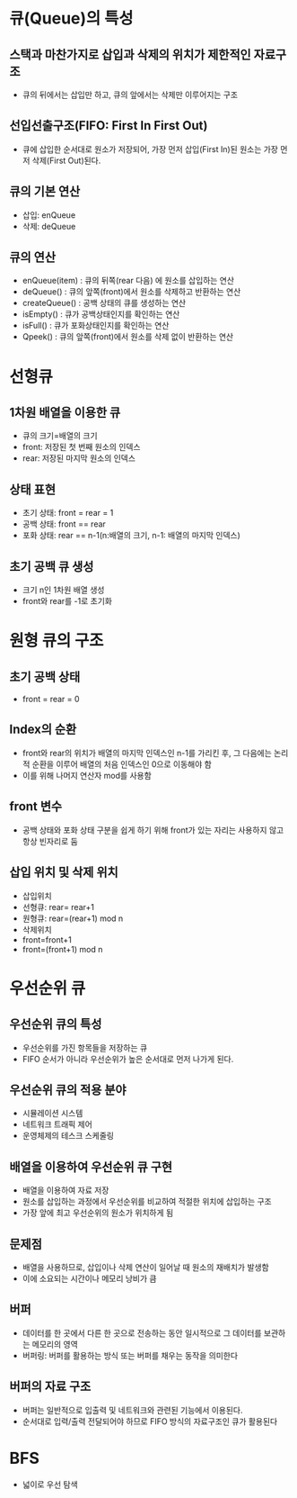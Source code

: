 # 큐(Queue)의 특성
## 스택과 마찬가지로 삽입과 삭제의 위치가 제한적인 자료구조
- 큐의 뒤에서는 삽입만 하고, 큐의 앞에서는 삭제만 이루어지는 구조
## 선입선출구조(FIFO: First In First Out)
- 큐에 삽입한 순서대로 원소가 저장되어, 가장 먼저 삽입(First In)된 원소는 가장 먼저 삭제(First Out)된다.
## 큐의 기본 연산
- 삽입: enQueue
- 삭제: deQueue
## 큐의 연산
- enQueue(item) : 큐의 뒤쪽(rear 다음) 에 원소를 삽입하는 연산
- deQueue() : 큐의 앞쪽(front)에서 원소를 삭제하고 반환하는 연산
- createQueue() : 공백 상태의 큐를 생성하는 연산
- isEmpty() : 큐가 공백상태인지를 확인하는 연산
- isFull() : 큐가 포화상태인지를 확인하는 연산
- Qpeek() : 큐의 앞쪽(front)에서 원소를 삭제 없이 반환하는 연산
# 선형큐
## 1차원 배열을 이용한 큐
- 큐의 크기=배열의 크기
- front: 저장된 첫 번째 원소의 인덱스
- rear: 저장된 마지막 원소의 인덱스
## 상태 표현
- 초기 상태: front = rear = 1
- 공백 상태: front == rear
- 포화 상태: rear == n-1(n:배열의 크기, n-1: 배열의 마지막 인덱스)
## 초기 공백 큐 생성
- 크기 n인 1차원 배열 생성
- front와 rear를 -1로 초기화
# 원형 큐의 구조
## 초기 공백 상태
- front = rear = 0
## Index의 순환
- front와 rear의 위치가 배열의 마지막 인덱스인 n-1를 가리킨 후, 그 다음에는 논리적 순환을 이루어 배열의 처음 인덱스인 0으로 이동해야 함
- 이를 위해 나머지 연산자 mod를 사용함
## front 변수
- 공백 상태와 포화 상태 구분을 쉽게 하기 위해 front가 있는 자리는 사용하지 않고 항상 빈자리로 둠
## 삽입 위치 및 삭제 위치
- 삽입위치 
- 선형큐: rear= rear+1
- 원형큐: rear=(rear+1) mod n
- 삭제위치
- front=front+1
- front=(front+1) mod n
# 우선순위 큐
## 우선순위 큐의 특성
- 우선순위를 가진 항목들을 저장하는 큐
- FIFO 순서가 아니라 우선순위가 높은 순서대로 먼저 나가게 된다.
## 우선순위 큐의 적용 분야
- 시뮬레이션 시스템
- 네트워크 트래픽 제어
- 운영체제의 테스크 스케줄링
## 배열을 이용하여 우선순위 큐 구현
- 배열을 이용하여 자료 저장
- 원소를 삽입하는 과정에서 우선순위를 비교하여 적절한 위치에 삽입하는 구조
- 가장 앞에 최고 우선순위의 원소가 위치하게 됨
## 문제점
- 배열을 사용하므로, 삽입이나 삭제 연산이 일어날 때 원소의 재배치가 발생함
- 이에 소요되는 시간이나 메모리 낭비가 큼
## 버퍼
- 데이터를 한 곳에서 다른 한 곳으로 전송하는 동안 일시적으로 그 데이터를 보관하는 메모리의 영역
- 버퍼링: 버퍼를 활용하는 방식 또는 버퍼를 채우는 동작을 의미한다
## 버퍼의 자료 구조
- 버퍼는 일반적으로 입출력 및 네트워크와 관련된 기능에서 이용된다.
- 순서대로 입력/출력 전달되어야 하므로 FIFO 방식의 자료구조인 큐가 활용된다
# BFS
- 넓이로 우선 탐색